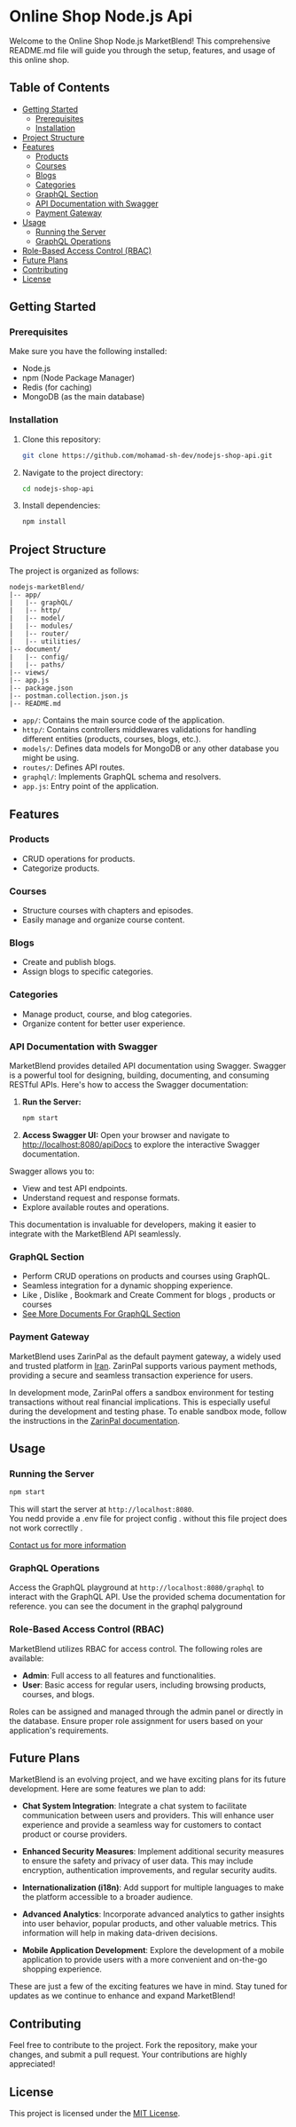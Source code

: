 # Online Shop Node.js Api

Welcome to the Online Shop Node.js MarketBlend! This comprehensive README.md file will guide you through the setup, features, and usage of this online shop.

## Table of Contents

- [Getting Started](#getting-started)
  - [Prerequisites](#prerequisites)
  - [Installation](#installation)
- [Project Structure](#project-structure)
- [Features](#features)
  - [Products](#products)
  - [Courses](#courses)
  - [Blogs](#blogs)
  - [Categories](#categories)
  - [GraphQL Section](#graphql-section)
  - [API Documentation with Swagger](#api-documentation-with-swagger)
  - [Payment Gateway](#payment-gateway)
- [Usage](#usage)
  - [Running the Server](#running-the-server)
  - [GraphQL Operations](#graphql-operations)
- [Role-Based Access Control (RBAC)](#role-based-access-control-rbac)
- [Future Plans](#future-plans)
- [Contributing](#contributing)
- [License](#license)

## Getting Started

### Prerequisites

Make sure you have the following installed:

- Node.js
- npm (Node Package Manager)
- Redis (for caching)
- MongoDB (as the main database)

### Installation

1. Clone this repository:

   ```bash
   git clone https://github.com/mohamad-sh-dev/nodejs-shop-api.git
   ```

2. Navigate to the project directory:

   ```bash
   cd nodejs-shop-api
   ```

3. Install dependencies:

   ```bash
   npm install
   ```

## Project Structure

The project is organized as follows:

```
nodejs-marketBlend/
|-- app/
|   |-- graphQL/
|   |-- http/
|   |-- model/
|   |-- modules/
|   |-- router/
|   |-- utilities/
|-- document/
|   |-- config/
|   |-- paths/
|-- views/
|-- app.js
|-- package.json
|-- postman.collection.json.js
|-- README.md
```

- `app/`: Contains the main source code of the application.
- `http/`: Contains controllers middlewares validations for handling different entities (products, courses, blogs, etc.).
- `models/`: Defines data models for MongoDB or any other database you might be using.
- `routes/`: Defines API routes.
- `graphql/`: Implements GraphQL schema and resolvers.
- `app.js`: Entry point of the application.

## Features

### Products

- CRUD operations for products.
- Categorize products.

### Courses

- Structure courses with chapters and episodes.
- Easily manage and organize course content.

### Blogs

- Create and publish blogs.
- Assign blogs to specific categories.

### Categories

- Manage product, course, and blog categories.
- Organize content for better user experience.

### API Documentation with Swagger

MarketBlend provides detailed API documentation using Swagger. Swagger is a powerful tool for designing, building, documenting, and consuming RESTful APIs. Here's how to access the Swagger documentation:

1. **Run the Server:**
   ```bash
   npm start
   ```

2. **Access Swagger UI:**
   Open your browser and navigate to [http://localhost:8080/apiDocs](http://localhost:8080/apiDocs) to explore the interactive Swagger documentation.

Swagger allows you to:

- View and test API endpoints.
- Understand request and response formats.
- Explore available routes and operations.

This documentation is invaluable for developers, making it easier to integrate with the MarketBlend API seamlessly.

### GraphQL Section

- Perform CRUD operations on products and courses using GraphQL.
- Seamless integration for a dynamic shopping experience.
- Like , Dislike , Bookmark and Create Comment for blogs , products or courses 
- [See More Documents For GraphQL Section](https://github.com/mohamad-sh-dev/nodejs-shop-api/tree/develop/app/graphQL/document)

### Payment Gateway

MarketBlend uses ZarinPal as the default payment gateway, a widely used and trusted platform in [Iran](https://www.zarinpal.com/). ZarinPal supports various payment methods, providing a secure and seamless transaction experience for users.

In development mode, ZarinPal offers a sandbox environment for testing transactions without real financial implications. This is especially useful during the development and testing phase. To enable sandbox mode, follow the instructions in the [ZarinPal documentation](https://www.zarinpal.com/docs/technical-test).

## Usage

### Running the Server

```bash
npm start
```

This will start the server at `http://localhost:8080`.
</br>
You nedd provide a .env file for project config . without this file project does not work correctlly .
</br>

[Contact us for more information]()

### GraphQL Operations

Access the GraphQL playground at `http://localhost:8080/graphql` to interact with the GraphQL API. Use the provided schema documentation for reference.
you can see the document in the graphql palyground

### Role-Based Access Control (RBAC)

MarketBlend utilizes RBAC for access control. The following roles are available:

- **Admin**: Full access to all features and functionalities.
- **User**: Basic access for regular users, including browsing products, courses, and blogs.

Roles can be assigned and managed through the admin panel or directly in the database. Ensure proper role assignment for users based on your application's requirements.

## Future Plans

MarketBlend is an evolving project, and we have exciting plans for its future development. Here are some features we plan to add:


- **Chat System Integration**: Integrate a chat system to facilitate communication between users and providers. This will enhance user experience and provide a seamless way for customers to contact product or course providers.

- **Enhanced Security Measures**: Implement additional security measures to ensure the safety and privacy of user data. This may include encryption, authentication improvements, and regular security audits.

- **Internationalization (i18n)**: Add support for multiple languages to make the platform accessible to a broader audience.

- **Advanced Analytics**: Incorporate advanced analytics to gather insights into user behavior, popular products, and other valuable metrics. This information will help in making data-driven decisions.

- **Mobile Application Development**: Explore the development of a mobile application to provide users with a more convenient and on-the-go shopping experience.


These are just a few of the exciting features we have in mind. Stay tuned for updates as we continue to enhance and expand MarketBlend!


## Contributing

Feel free to contribute to the project. Fork the repository, make your changes, and submit a pull request. Your contributions are highly appreciated!

## License

This project is licensed under the [MIT License](LICENSE).
